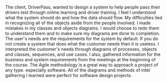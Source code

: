 The client, DriverPass, wanted to design a system to help people pass their drivers test through online learning and driver training. I feel I understood what the system should do and how the data should flow. My difficulties lied in recognizing all of the objects aside from the people involved. I made mistakes in my classes and objects diagrams. I would choose to redo them to understand them and to make sure my diagrams are done to completion.
The user's needs are the requirements for the system by default. If you do not create a system that does what the customer needs then it is useless. I interpreted the customer's needs through diagrams of processes, objects and classes, sequences, and use cases. I also, gathered information for the business and system requirements from the meetings at the beginning of the course. The Agile methodology is a great way to approach a project of any type. especially software. All of the diagrams and methods of intel gathering I learned were perfect for software design projects. 
